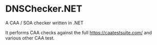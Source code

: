# DNSChecker.NET
A CAA / SOA checker written in .NET

It performs CAA checks against the full https://caatestsuite.com/ and various other CAA test.
